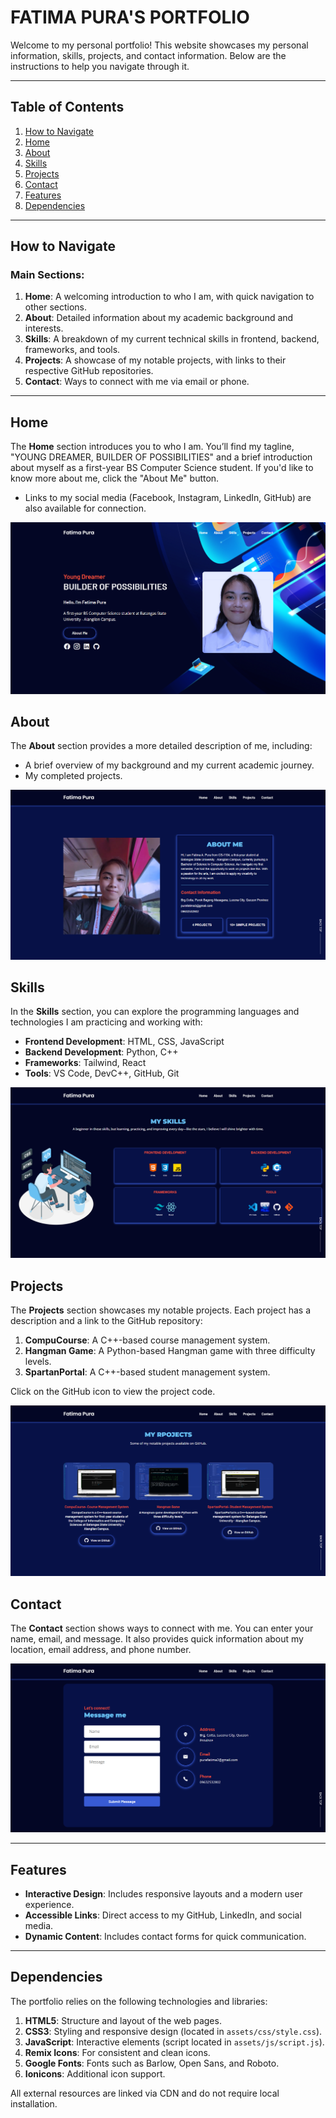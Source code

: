 # FATIMA PURA'S PORTFOLIO

Welcome to my personal portfolio! This website showcases my personal information, skills, projects, and contact information. Below are the instructions to help you navigate through it.

---

## Table of Contents

1. [How to Navigate](#how-to-navigate)
2. [Home](#home)
3. [About](#about)
4. [Skills](#skills)
5. [Projects](#projects)
6. [Contact](#contact)
7. [Features](#features)
8. [Dependencies](#dependencies)

---

## How to Navigate

### Main Sections:

1. **Home**: A welcoming introduction to who I am, with quick navigation to other sections.
2. **About**: Detailed information about my academic background and interests.
3. **Skills**: A breakdown of my current technical skills in frontend, backend, frameworks, and tools.
4. **Projects**: A showcase of my notable projects, with links to their respective GitHub repositories.
5. **Contact**: Ways to connect with me via email or phone.

---

## Home
The **Home** section introduces you to who I am. You’ll find my tagline, "YOUNG DREAMER, BUILDER OF POSSIBILITIES" and a brief introduction about myself as a first-year BS Computer Science student. If you'd like to know more about me, click the "About Me" button.

- Links to my social media (Facebook, Instagram, LinkedIn, GitHub) are also available for connection.

![Portfolio Screenshot](readme-images/home-page.png)

## About
The **About** section provides a more detailed description of me, including:
- A brief overview of my background and my current academic journey.
- My completed projects.

![Portfolio Screenshot](readme-images/about-page.png)

## Skills
In the **Skills** section, you can explore the programming languages and technologies I am practicing and working with:
- **Frontend Development**: HTML, CSS, JavaScript
- **Backend Development**: Python, C++
- **Frameworks**: Tailwind, React
- **Tools**: VS Code, DevC++, GitHub, Git

![Portfolio Screenshot](readme-images/skills-page.png)

## Projects
The **Projects** section showcases my notable projects. Each project has a description and a link to the GitHub repository:
1. **CompuCourse**: A C++-based course management system.
2. **Hangman Game**: A Python-based Hangman game with three difficulty levels.
3. **SpartanPortal**: A C++-based student management system.

Click on the GitHub icon to view the project code.

![Portfolio Screenshot](readme-images/projects-page.png)

## Contact
The **Contact** section shows ways to connect with me. You can enter your name, email, and message. It also provides quick information about my location, email address, and phone number.

![Portfolio Screenshot](readme-images/contact-page.png)

---

## Features

- **Interactive Design**: Includes responsive layouts and a modern user experience.
- **Accessible Links**: Direct access to my GitHub, LinkedIn, and social media.
- **Dynamic Content**: Includes contact forms for quick communication.

---

## Dependencies

The portfolio relies on the following technologies and libraries:

1. **HTML5**: Structure and layout of the web pages.
2. **CSS3**: Styling and responsive design (located in `assets/css/style.css`).
3. **JavaScript**: Interactive elements (script located in `assets/js/script.js`).
4. **Remix Icons**: For consistent and clean icons.
5. **Google Fonts**: Fonts such as Barlow, Open Sans, and Roboto.
6. **Ionicons**: Additional icon support.

All external resources are linked via CDN and do not require local installation.

